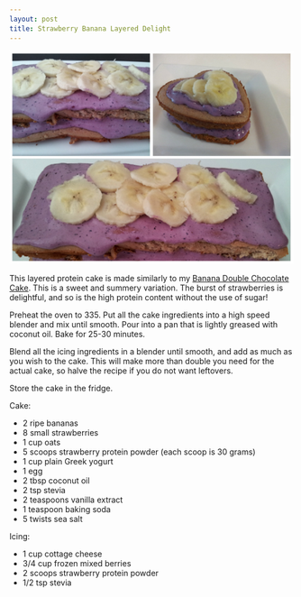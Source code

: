 ```yaml
---
layout: post
title: Strawberry Banana Layered Delight 
---
```


![Strawberry Banana Layered Delight](/images/strawberry_banana.jpg)

This layered protein cake is made similarly to my [Banana Double Chocolate Cake](http://teri-lynn.ca/2014/04/13/protein-cake/). This is a sweet and summery variation. The burst of strawberries is delightful, and so is the high protein content without the use of sugar! 

Preheat the oven to 335. Put all the cake ingredients into a high speed blender and mix until smooth. Pour into a pan that is lightly greased with coconut oil. Bake for 25-30 minutes.

Blend all the icing ingredients in a blender until smooth, and add as much as you wish to the cake. This will make more than double you need for the actual cake, so halve the recipe if you do not want leftovers. 

Store the cake in the fridge. 

Cake: 

- 2 ripe bananas
- 8 small strawberries 
- 1 cup oats
- 5 scoops strawberry protein powder (each scoop is 30 grams)
- 1 cup plain Greek yogurt
- 1 egg 
- 2 tbsp coconut oil
- 2 tsp stevia 
- 2 teaspoons vanilla extract
- 1 teaspoon baking soda
- 5 twists sea salt

Icing:

- 1 cup cottage cheese
- 3/4 cup frozen mixed berries
- 2 scoops strawberry protein powder
- 1/2 tsp stevia



  
